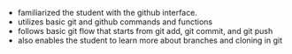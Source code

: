 - familiarized the student with the github interface.
- utilizes basic git and github commands and functions
- follows basic git flow that starts from git add, git commit, and git push
- also enables the student to learn more about branches and cloning in git
